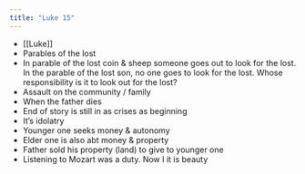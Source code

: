 ```yaml
---
title: "Luke 15"
---
```


- [[Luke]]
- Parables of the lost
- In parable of the lost coin & sheep someone goes out to look for the lost. In the parable of the lost son, no one goes to look for the lost. Whose responsibility is it to look out for the lost?
- Assault on the community / family
- When the father dies
- End of story is still in as crises as beginning 
- It’s idolatry 
- Younger one seeks money & autonomy 
- Elder one is also abt money & property
- Father sold his property (land) to give to younger one 
- Listening to Mozart was a duty. Now I it is beauty
